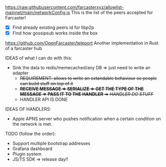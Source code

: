 https://raw.githubusercontent.com/farcasterxyz/allowlist-mainnet/main/networkConfig.js
This is the list of the peers accepted for Farcaster!

- [X] Find already existing peers id for libp2p
- [X] Find how gossipsub works inside the box

https://github.com/OpenFarcaster/teleport
Another implementation in Rust of a farcaster hub

IDEAS of what I can do with this:
- Sink the data to redis/memecached/any DB => just need to write an adapter
  - <del>REQUIREMENT: allows to write an extandable behaviour so people can build stuff on top of it</del>
  - <del>**RECEIVE MESSAGE => SERIALIZE => GET THE TYPE OF THE MESSAGE => PASS IT TO THE HANDLER** => *HANDLER DO STUFF*</del>
  - HANDLER API IS DONE 

IDEAS OF HANDLERS:
- Apple APNS server who pushes notification when a certain condition on the network is met.

TODO (follow the order):
- Support multiple bootstrap addresses
- Grafana dashboard
- Plugin system
- JS/TS SDK => release day!!